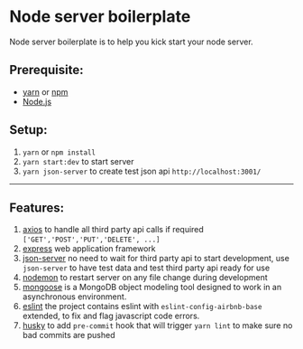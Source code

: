 # Node server boilerplate
Node server boilerplate is to help you kick start your node server.

## Prerequisite:

* [yarn](https://yarnpkg.com/en/) or [npm](https://www.npmjs.com/)
* [Node.js](https://nodejs.org/en/)

## Setup:

1. `yarn` or `npm install`
3. `yarn start:dev` to start server 
4. `yarn json-server` to create test json api `http://localhost:3001/`

---


## Features: 

1. [axios](https://github.com/axios/axios) to handle all third party api calls if required `['GET','POST','PUT','DELETE', ...]`
2. [express](https://expressjs.com/) web application framework
3. [json-server](https://github.com/typicode/json-server) no need to wait for third party api to start development, use `json-server` to have test data and test third party api ready for use
4. [nodemon](https://github.com/remy/nodemon) to restart server on any file change during development
5. [mongoose](https://github.com/Automattic/mongoose) is a MongoDB object modeling tool designed to work in an asynchronous environment.
6. [eslint](https://github.com/airbnb/javascript/tree/master/packages/eslint-config-airbnb-base) the project contains eslint with `eslint-config-airbnb-base` extended, to fix and flag javascript code errors.
7. [husky](https://github.com/typicode/husky) to add `pre-commit` hook that will trigger `yarn lint` to make sure no bad commits are pushed




